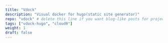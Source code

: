 ```yaml
---
title: "Vdock"
description: "Visual docker for hugo(static site generator)"
repo: "vdock" # delete this line if you want blog-like posts for projects
tags: ["vdock-hugo", "cloud9"]
weight: 1
draft: false
---
```

